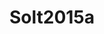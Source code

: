 ---
layout: redirect
title: Solt2015a
loc: http://onlinelibrary.wiley.com/doi/10.1111/ssqu.12198/abstract
output: html_document
---